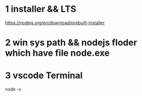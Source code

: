 # 1 installer && LTS
https://nodejs.org/en/download/prebuilt-installer
# 2 win sys path && nodejs floder which have file node.exe
# 3 vscode Terminal 
node -v



